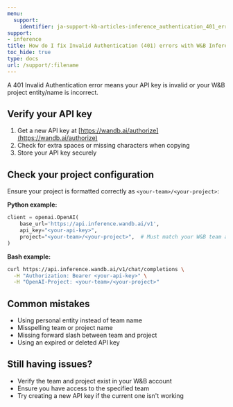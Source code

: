 ```yaml
---
menu:
  support:
    identifier: ja-support-kb-articles-inference_authentication_401_error
support:
- inference
title: How do I fix Invalid Authentication (401) errors with W&B Inference?
toc_hide: true
type: docs
url: /support/:filename
---
```


A 401 Invalid Authentication error means your API key is invalid or your W&B project entity/name is incorrect.

## Verify your API key

1. Get a new API key at [https://wandb.ai/authorize](https://wandb.ai/authorize)
2. Check for extra spaces or missing characters when copying
3. Store your API key securely

## Check your project configuration

Ensure your project is formatted correctly as `<your-team>/<your-project>`:

**Python example:**
```python
client = openai.OpenAI(
    base_url='https://api.inference.wandb.ai/v1',
    api_key="<your-api-key>",
    project="<your-team>/<your-project>",  # Must match your W&B team and project
)
```

**Bash example:**
```bash
curl https://api.inference.wandb.ai/v1/chat/completions \
  -H "Authorization: Bearer <your-api-key>" \
  -H "OpenAI-Project: <your-team>/<your-project>"
```

## Common mistakes

- Using personal entity instead of team name
- Misspelling team or project name
- Missing forward slash between team and project
- Using an expired or deleted API key

## Still having issues?

- Verify the team and project exist in your W&B account
- Ensure you have access to the specified team
- Try creating a new API key if the current one isn't working
